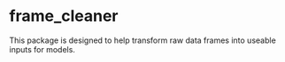 # frame_cleaner
This package is designed to help transform raw data frames into useable inputs for models. 
